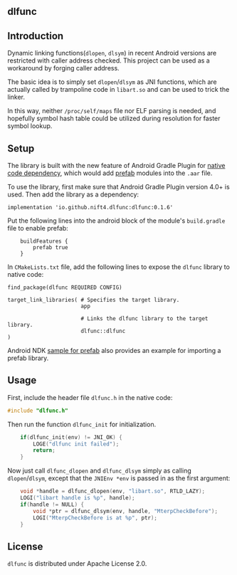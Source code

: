 dlfunc
----------------

## Introduction

Dynamic linking functions(`dlopen`, `dlsym`) in recent Android versions are restricted with caller address checked. This project can be used as a workaround by forging caller address. 

The basic idea is to simply set `dlopen`/`dlsym` as JNI functions, which are actually called by trampoline code in `libart.so` and can be used to trick the linker.

In this way, neither `/proc/self/maps` file nor ELF parsing is needed, and hopefully symbol hash table could be utilized during resolution for faster symbol lookup.


## Setup

The library is built with the new feature of Android Gradle Plugin for [native code dependency](https://developer.android.com/studio/build/native-dependencies), which would add [prefab](https://google.github.io/prefab/) modules into the `.aar` file.

To use the library, first make sure that Android Gradle Plugin version 4.0+ is used. Then add the library as a dependency:

```
implementation 'io.github.nift4.dlfunc:dlfunc:0.1.6'
```

Put the following lines into the android block of the module's `build.gradle` file to enable prefab:

```
    buildFeatures {
        prefab true
    }
```

In `CMakeLists.txt` file, add the following lines to expose the `dlfunc` library to native code:

```
find_package(dlfunc REQUIRED CONFIG)

target_link_libraries( # Specifies the target library.
                       app

                       # Links the dlfunc library to the target library.
                       dlfunc::dlfunc
)
```

Android NDK [sample for prefab](https://github.com/android/ndk-samples/tree/master/prefab/prefab-dependency) also provides an example for importing a prefab library.

## Usage

First, include the header file `dlfunc.h` in the native code:

```c
#include "dlfunc.h"
```

Then run the function `dlfunc_init` for initialization.

```c
    if(dlfunc_init(env) != JNI_OK) {
        LOGE("dlfunc init failed");
        return;
    }
```

Now just call `dlfunc_dlopen` and `dlfunc_dlsym` simply as calling `dlopen`/`dlsym`, except that the `JNIEnv *env` is passed in as the first argument:

```c
    void *handle = dlfunc_dlopen(env, "libart.so", RTLD_LAZY);
    LOGI("libart handle is %p", handle);
    if(handle != NULL) {
        void *ptr = dlfunc_dlsym(env, handle, "MterpCheckBefore");
        LOGI("MterpCheckBefore is at %p", ptr);
    }
```
## License

`dlfunc` is distributed under Apache License 2.0.
